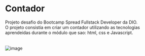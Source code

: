 # Contador
Projeto desafio do Bootcamp Spread Fullstack Developer da DIO. <br/>
O projeto consistia em criar um contador utilizando as tecnologias aprendeidas durante o módulo que sao: html, css e Javascript.
<br/><br/>
<br/>
![image](https://user-images.githubusercontent.com/78447989/167653596-c1833603-e7c5-4496-97d6-5b58d65e705d.png)

